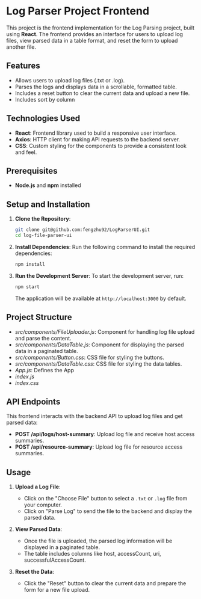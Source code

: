 # Log Parser Project Frontend

This project is the frontend implementation for the Log Parsing project, built using **React**. The frontend provides an interface for users to upload log files, view parsed data in a table format, and reset the form to upload another file. 

## Features
- Allows users to upload log files (.txt or .log).
- Parses the logs and displays data in a scrollable, formatted table.
- Includes a reset button to clear the current data and upload a new file.
- Includes sort by column

## Technologies Used
- **React**: Frontend library used to build a responsive user interface.
- **Axios**: HTTP client for making API requests to the backend server.
- **CSS**: Custom styling for the components to provide a consistent look and feel.

## Prerequisites
- **Node.js** and **npm** installed

## Setup and Installation
1. **Clone the Repository**:
   ```sh
   git clone git@github.com:fengzhu92/LogParserUI.git
   cd log-file-parser-ui
   ```

2. **Install Dependencies**:
   Run the following command to install the required dependencies:
   ```sh
   npm install
   ```

3. **Run the Development Server**:
   To start the development server, run:
   ```sh
   npm start
   ```
   The application will be available at `http://localhost:3000` by default.

## Project Structure
- *src/components/FileUploader.js*: Component for handling log file upload and parse the content.
- *src/components/DataTable.js*: Component for displaying the parsed data in a paginated table.
- *src/components/Button.css*: CSS file for styling the buttons.
- *src/components/DataTable.css*: CSS file for styling the data tables.
- *App.js*: Defines the App
- *index.js*
- *index.css*

## API Endpoints
This frontend interacts with the backend API to upload log files and get parsed data:
- **POST /api/logs/host-summary**: Upload log file and receive host access summaries.
- **POST /api/resource-summary**: Upload log file for resource access summaries.

## Usage
1. **Upload a Log File**:
   - Click on the "Choose File" button to select a `.txt` or `.log` file from your computer.
   - Click on "Parse Log" to send the file to the backend and display the parsed data.

2. **View Parsed Data**:
   - Once the file is uploaded, the parsed log information will be displayed in a paginated table.
   - The table includes columns like host, accessCount, uri, successfulAccessCount.

3. **Reset the Data**:
   - Click the "Reset" button to clear the current data and prepare the form for a new file upload.

